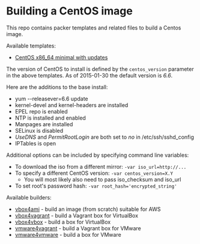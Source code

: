 Building a CentOS image
=======================

This repo contains packer templates and related files to build a Centos image.

Available templates:

  * [CentOS x86_64 minimal with updates](centos-x86_64-updates.json)

The version of CentOS to install is defined by the `centos_version` parameter in the above templates. As of 2015-01-30 the default version is *6.6*.

Here are the additions to the base install:

  * yum --releasever=6.6 update
  * kernel-devel and kernel-headers are installed
  * EPEL repo is enabled
  * NTP is installed and enabled
  * Manpages are installed
  * SELinux is disabled
  * *UseDNS* and *PermitRootLogin* are both set to *no* in /etc/ssh/sshd_config
  * IPTables is open

Additional options can be included by specifying command line variables:

  * To download the iso from a different mirror: `-var iso_url=http://...`
  * To specify a different CentOS version: `-var centos_version=X.Y`
    * You will most likely also need to pass iso_checksum and iso_url
  * To set root's password hash: `-var root_hash='encrypted_string'`

Available builders:

  * [vbox4ami](AWS.md) - build an image (from scratch) suitable for AWS
  * [vbox4vagrant](VAGRANT.md) - build a Vagrant box for VirtualBox
  * [vbox4vbox](VIRTUALBOX.md) - build a box for VirtualBox
  * [vmware4vagrant](VAGRANT.md) - build a Vagrant box for VMware
  * [vmware4vmware](VMWARE.md) - build a box for VMware
